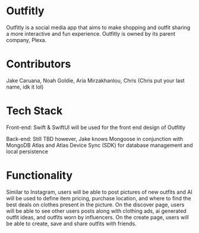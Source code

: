 # Outfitly
Outfitly is a social media app that aims to make shopping and outfit sharing a more interactive and fun experience. Outfitly is owned by its parent company, Plexa.

# Contributors
Jake Caruana, Noah Goldie, Aria Mirzakhanlou, Chris (Chris put your last name, idk it lol)

# Tech Stack
Front-end: Swift & SwiftUI will be used for the front end design of Outfitly

Back-end: Still TBD however, Jake knows Mongoose in conjunction with MongoDB Atlas and Atlas Device Sync (SDK) for database management and local persistence

# Functionality
Similar to Instagram, users will be able to post pictures of new outfits and AI will be used to define item pricing, purchase location, and where to find the best deals on clothes present in the picture.
On the discover page, users will be able to see other users posts along with clothing ads, ai generated outfit ideas, and outfits worn by influencers.
On the create page, users will be able to create, save and share outfits with friends.

